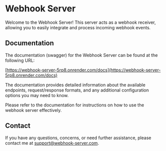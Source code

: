 # Webhook Server

Welcome to the Webhook Server! This server acts as a webhook receiver, allowing you to easily integrate and process incoming webhook events.

## Documentation

The documentation (swagger) for the Webhook Server can be found at the following URL:

[https://webhook-server-5rp8.onrender.com/docs](https://webhook-server-5rp8.onrender.com/docs)

The documentation provides detailed information about the available endpoints, request/response formats, and any additional configuration options you may need to know.

Please refer to the documentation for instructions on how to use the webhook server effectively.

## Contact

If you have any questions, concerns, or need further assistance, please contact me at [support@webhook-server.com](mailto:support@webhook-server.com).
